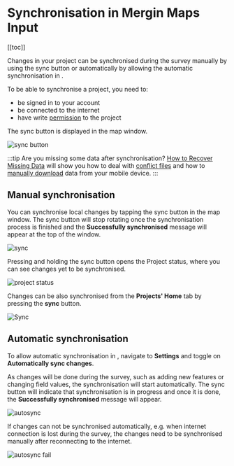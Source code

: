 # Synchronisation in Mergin Maps Input
<Badge text="since Input 1.4.0" type="tip"/>
[[toc]]

Changes in your project can be synchronised during the survey manually by using the sync button or automatically by allowing the automatic synchronisation in <MobileAppName />. 

To be able to synchronise a project, you need to:
- be signed in to your <MainPlatformNameLink /> account
- be connected to the internet
- have write [permission](../../manage/permissions/) to the project

The sync button is displayed in the map window.

![sync button](../input-autosync.png)

:::tip
Are you missing some data after synchronisation? [How to Recover Missing Data](../../manage/missing-data/) will show you how to deal with [conflict files](../../manage/missing-data/#there-are-conflict-files-in-the-folder) and how to [manually download](../../manage/missing-data/#there-are-no-conflict-files-in-the-folder) data from your mobile device.
:::

## Manual synchronisation
You can synchronise local changes by tapping the sync button in the map window. The sync button will stop rotating once the synchronisation process is finished and the **Successfully synchronised** message will appear at the top of the window.

![sync](./sync-success.png)

Pressing and holding the sync button opens the Project status, where you can see changes yet to be synchronised.

![project status](../input-project-status.png)

Changes can be also synchronised from the **Projects' Home** tab by pressing the **sync** button.

![Sync](../../tutorials/mobile/merginmaps-mobile-sync-project.jpg)

## Automatic synchronisation
To allow automatic synchronisation in <MobileAppName />, navigate to **Settings** and toggle on **Automatically sync changes**. 

As changes will be done during the survey, such as adding new features or changing field values, the synchronisation will start automatically. The sync button will indicate that synchronisation is in progress and once it is done, the **Successfully synchronised** message will appear.

![autosync](./autosync-settings.png)

If changes can not be synchronised automatically, e.g. when internet connection is lost during the survey, the changes need to be synchronised manually after reconnecting to the internet. 

![autosync fail](./autosync-fail.png)
